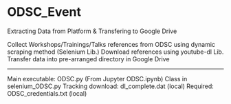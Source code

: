 # ODSC_Event
Extracting Data from Platform &amp; Transfering to Google Drive

Collect Workshops/Trainings/Talks references from ODSC using dynamic scraping method (Selenium Lib.)
Download references using youtube-dl Lib.
Transfer data into pre-arranged directory in Google Drive

----

Main executable: ODSC.py (From Jupyter ODSC.ipynb)
Class in selenium_ODSC.py
Tracking download: dl_complete.dat (local)
Required: ODSC_credentials.txt (local)


